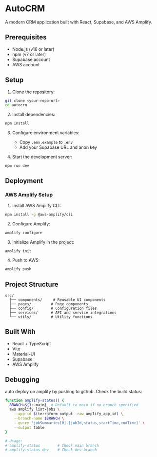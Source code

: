 # AutoCRM

A modern CRM application built with React, Supabase, and AWS Amplify.

## Prerequisites

- Node.js (v16 or later)
- npm (v7 or later)
- Supabase account
- AWS account

## Setup

1. Clone the repository:
```bash
git clone <your-repo-url>
cd autocrm
```

2. Install dependencies:
```bash
npm install
```

3. Configure environment variables:
   - Copy `.env.example` to `.env`
   - Add your Supabase URL and anon key

4. Start the development server:
```bash
npm run dev
```

## Deployment

### AWS Amplify Setup

1. Install AWS Amplify CLI:
```bash
npm install -g @aws-amplify/cli
```

2. Configure Amplify:
```bash
amplify configure
```

3. Initialize Amplify in the project:
```bash
amplify init
```

4. Push to AWS:
```bash
amplify push
```

## Project Structure

```
src/
  ├── components/     # Reusable UI components
  ├── pages/         # Page components
  ├── config/        # Configuration files
  ├── services/      # API and service integrations
  └── utils/         # Utility functions
```

## Built With

- React + TypeScript
- Vite
- Material-UI
- Supabase
- AWS Amplify



## Debugging

auto deploy on amplify by pushing to github.
Check the build status:

```bash
function amplify-status() {
  BRANCH=${1:-main}  # Default to main if no branch specified
  aws amplify list-jobs \
    --app-id $(terraform output -raw amplify_app_id) \
    --branch-name $BRANCH \
    --query 'jobSummaries[0].[jobId,status,startTime,endTime]' \
    --output table
}

# Usage:
# amplify-status        # Check main branch
# amplify-status dev    # Check dev branch
```